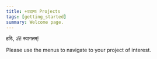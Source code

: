 ```yaml
---
title: +उद्यमाः Projects
tags: [getting_started]
summary: Welcome page.
---
```


हरिः, ॐ! स्वागतम्!

Please use the menus to navigate to your project of interest.